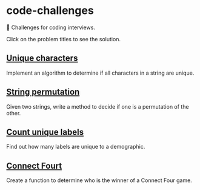 # code-challenges

💾 Challenges for coding interviews.

Click on the problem titles to see the solution.

## [Unique characters](https://github.com/yvesgurcan/code-challenges/blob/master/challenges/unique-characters.js)

Implement an algorithm to determine if all characters in a string are unique.

## [String permutation](https://github.com/yvesgurcan/code-challenges/blob/master/challenges/string-permutation.js)

Given two strings, write a method to decide if one is a permutation of the other.

## [Count unique labels](https://github.com/yvesgurcan/code-challenges/blob/master/challenges/count-unique-labels.js)

Find out how many labels are unique to a demographic.

## [Connect Fourt](https://github.com/yvesgurcan/code-challenges/blob/master/challenges/connect-four.js)

Create a function to determine who is the winner of a Connect Four game.
